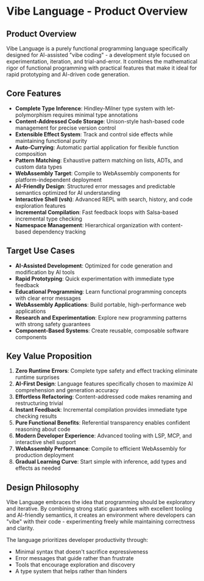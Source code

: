 # Vibe Language - Product Overview

## Product Overview

Vibe Language is a purely functional programming language specifically designed for AI-assisted "vibe coding" - a development style focused on experimentation, iteration, and trial-and-error. It combines the mathematical rigor of functional programming with practical features that make it ideal for rapid prototyping and AI-driven code generation.

## Core Features

- **Complete Type Inference**: Hindley-Milner type system with let-polymorphism requires minimal type annotations
- **Content-Addressed Code Storage**: Unison-style hash-based code management for precise version control
- **Extensible Effect System**: Track and control side effects while maintaining functional purity
- **Auto-Currying**: Automatic partial application for flexible function composition
- **Pattern Matching**: Exhaustive pattern matching on lists, ADTs, and custom data types
- **WebAssembly Target**: Compile to WebAssembly components for platform-independent deployment
- **AI-Friendly Design**: Structured error messages and predictable semantics optimized for AI understanding
- **Interactive Shell (vsh)**: Advanced REPL with search, history, and code exploration features
- **Incremental Compilation**: Fast feedback loops with Salsa-based incremental type checking
- **Namespace Management**: Hierarchical organization with content-based dependency tracking

## Target Use Cases

- **AI-Assisted Development**: Optimized for code generation and modification by AI tools
- **Rapid Prototyping**: Quick experimentation with immediate type feedback
- **Educational Programming**: Learn functional programming concepts with clear error messages
- **WebAssembly Applications**: Build portable, high-performance web applications
- **Research and Experimentation**: Explore new programming patterns with strong safety guarantees
- **Component-Based Systems**: Create reusable, composable software components

## Key Value Proposition

1. **Zero Runtime Errors**: Complete type safety and effect tracking eliminate runtime surprises
2. **AI-First Design**: Language features specifically chosen to maximize AI comprehension and generation accuracy
3. **Effortless Refactoring**: Content-addressed code makes renaming and restructuring trivial
4. **Instant Feedback**: Incremental compilation provides immediate type checking results
5. **Pure Functional Benefits**: Referential transparency enables confident reasoning about code
6. **Modern Developer Experience**: Advanced tooling with LSP, MCP, and interactive shell support
7. **WebAssembly Performance**: Compile to efficient WebAssembly for production deployment
8. **Gradual Learning Curve**: Start simple with inference, add types and effects as needed

## Design Philosophy

Vibe Language embraces the idea that programming should be exploratory and iterative. By combining strong static guarantees with excellent tooling and AI-friendly semantics, it creates an environment where developers can "vibe" with their code - experimenting freely while maintaining correctness and clarity.

The language prioritizes developer productivity through:
- Minimal syntax that doesn't sacrifice expressiveness
- Error messages that guide rather than frustrate
- Tools that encourage exploration and discovery
- A type system that helps rather than hinders